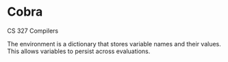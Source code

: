 # Cobra
CS 327 Compilers

The environment is a dictionary that stores variable names and their values. This allows variables to persist across evaluations.